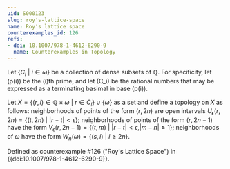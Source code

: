 ```yaml
---
uid: S000123
slug: roy's-lattice-space
name: Roy's lattice space
counterexamples_id: 126
refs:
- doi: 10.1007/978-1-4612-6290-9
  name: Counterexamples in Topology
---
```

Let $\{C_i\ |\ i \in \omega\}$ be a collection of dense subsets of $\mathbb{Q}$. For specificity, let \(p(i)\) be the \(i\)th prime,
and let \(C_i\) be the rational numbers that
may be expressed as a terminating basimal in base \(p(i)\).

Let $X = \{(r,i) \in \mathbb{Q} \times \omega\ |\ r \in C_i\} \cup \{\omega\}$ as a set and define a topology on $X$ as follows: neighborhoods of points of the form $(r,2n)$ are open intervals $U_\epsilon(r,2n) = \{(t,2n)\ |\ |r-t|<\epsilon\}$; neighborhoods of points of the form $(r,2n-1)$ have the form $V_\epsilon(r,2n-1) = \{(t,m)\ |\ |r-t|<\epsilon, |m-n|\leq 1\}$; neighborhoods of $\omega$ have the form $W_n(\omega) = \{(s,i)\ |\ i \geq 2n\}$.

Defined as counterexample #126 ("Roy's Lattice Space")
in {{doi:10.1007/978-1-4612-6290-9}}.
